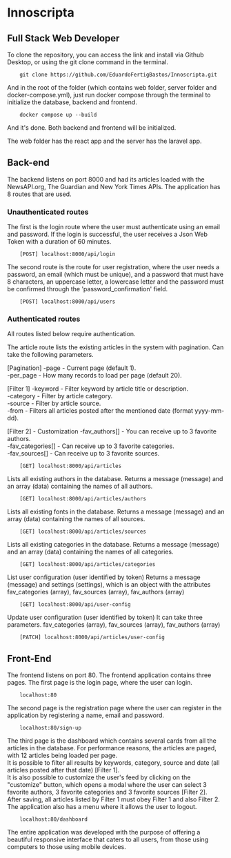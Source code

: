 # Innoscripta 
## Full Stack Web Developer

To clone the repository, you can access the link and install via Github Desktop, or using the git clone command in the terminal.

        git clone https://github.com/EduardoFertigBastos/Innoscripta.git

And in the root of the folder (which contains web folder, server folder and docker-compose.yml), just run docker compose through the terminal to initialize the database, backend and frontend.

        docker compose up --build
        
And it's done. Both backend and frontend will be initialized.

The web folder has the react app and the server has the laravel app.

## Back-end
The backend listens on port 8000 and had its articles loaded with the NewsAPI.org, The Guardian and New York Times APIs. The application has 8 routes that are used.


### Unauthenticated routes
The first is the login route where the user must authenticate using an email and password. If the login is successful, the user receives a Json Web Token with a duration of 60 minutes.

        [POST] localhost:8000/api/login

The second route is the route for user registration, where the user needs a password, an email (which must be unique), and a password that must have 8 characters, an uppercase letter, a lowercase letter and the password must be confirmed through the 'password_confirmation' field.

        [POST] localhost:8000/api/users

### Authenticated routes
All routes listed below require authentication.


The article route lists the existing articles in the system with pagination. Can take the following parameters.
  
  [Pagination]
    -page - Current page (default 1).  
    -per_page - How many records to load per page (default 20).  

  [Filter 1]
    -keyword - Filter keyword by article title or description.  
    -category - Filter by article category.  
    -source - Filter by article source.  
    -from - Filters all articles posted after the mentioned date (format yyyy-mm-dd).  

  [Filter 2] - Customization
    -fav_authors[] - You can receive up to 3 favorite authors.  
    -fav_categories[] - Can receive up to 3 favorite categories.  
    -fav_sources[] - Can receive up to 3 favorite sources.  

        [GET] localhost:8000/api/articles
        
Lists all existing authors in the database.
Returns a message (message) and an array (data) containing the names of all authors.
    
        [GET] localhost:8000/api/articles/authors
    
Lists all existing fonts in the database.
Returns a message (message) and an array (data) containing the names of all sources.

        [GET] localhost:8000/api/articles/sources

Lists all existing categories in the database.
Returns a message (message) and an array (data) containing the names of all categories.

        [GET] localhost:8000/api/articles/categories

List user configuration (user identified by token)
Returns a message (message) and settings (settings), which is an object with the attributes fav_categories (array), fav_sources (array), fav_authors (array)

        [GET] localhost:8000/api/user-config

Update user configuration (user identified by token)
It can take three parameters. fav_categories (array), fav_sources (array), fav_authors (array)

        [PATCH] localhost:8000/api/articles/user-config
        
        
## Front-End
The frontend listens on port 80. The frontend application contains three pages.
The first page is the login page, where the user can login.

        localhost:80

The second page is the registration page where the user can register in the application by registering a name, email and password. 

        localhost:80/sign-up

The third page is the dashboard which contains several cards from all the articles in the database. 
For performance reasons, the articles are paged, with 12 articles being loaded per page.  
It is possible to filter all results by keywords, category, source and date (all articles posted after that date) [Filter 1].  
It is also possible to customize the user's feed by clicking on the "customize" button, which opens a modal where the user can select 3 favorite authors, 3 favorite categories and 3 favorite sources [Filter 2].  
After saving, all articles listed by Filter 1 must obey Filter 1 and also Filter 2.  
The application also has a menu where it allows the user to logout.

        localhost:80/dashboard

The entire application was developed with the purpose of offering a beautiful responsive interface that caters to all users, from those using computers to those using mobile devices.
